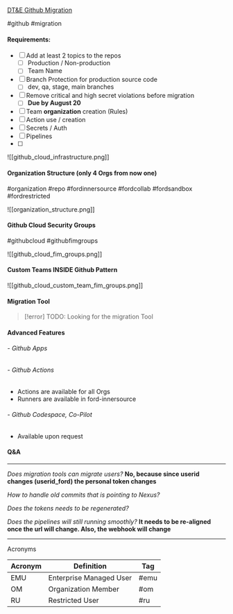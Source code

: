 [DT&E Github Migration](https://videosat.ford.com/#/videos/b96883e1-b046-41d8-977b-69617f75b09a)

#github #migration


#### Requirements:
- [ ] Add at least 2 topics to the repos
	- [ ] Production / Non-production
	- [ ] Team Name
- [ ] Branch Protection for production source code
	- [ ] dev, qa, stage, main branches
- [ ] Remove critical and high secret violations before migration
	- [ ] **Due by August 20**

- [ ] Team **organization** creation (Rules)
- [ ]  Action use / creation
- [ ] Secrets / Auth
- [ ] Pipelines
- [ ] 



![[github_cloud_infrastructure.png]]

#### Organization Structure (only 4 Orgs from now one)
#organization #repo #fordinnersource #fordcollab #fordsandbox #fordrestricted

![[organization_structure.png]]
#### Github Cloud Security Groups
#githubcloud #githubfimgroups

![[github_cloud_fim_groups.png]]

#### Custom Teams INSIDE Github Pattern

![[github_cloud_custom_team_fim_groups.png]]


#### Migration Tool

>[!error] TODO: Looking for the migration Tool

#### Advanced Features

###### - Github Apps

###### - Github Actions
- Actions are available for all Orgs
- Runners are available in ford-innersource
###### - Github Codespace, Co-Pilot
- Available upon request


#### Q&A
***

_Does migration tools can migrate users?_
**No, because since userid changes (userid_ford) the personal token changes**

_How to handle old commits that is pointing to Nexus?_

_Does the tokens needs to be regenerated?_

_Does the pipelines will still running smoothly?_
**It needs to be re-aligned once the url will change.
Also, the webhook will change**






***
Acronyms

| Acronym | Definition              | Tag  |
| ------- | ----------------------- | ---- |
| EMU     | Enterprise Managed User | #emu |
| OM      | Organization Member     | #om  |
| RU      | Restricted User         | #ru  |


